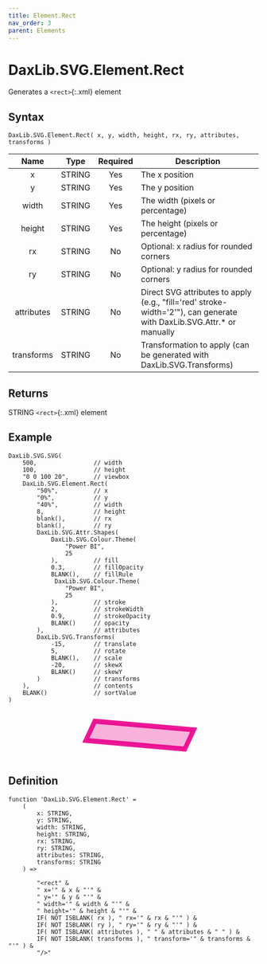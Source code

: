 ```yaml
---
title: Element.Rect
nav_order: 3
parent: Elements
---
```


# DaxLib.SVG.Element.Rect

Generates a `<rect>`{:.xml} element

## Syntax

```dax
DaxLib.SVG.Element.Rect( x, y, width, height, rx, ry, attributes, transforms )
```

| Name       | Type   | Required | Description                                                               |
|:---:|:---:|:---:|---|
| x          | <span class="type-label string">STRING</span> | Yes      | The x position                                                           |
| y          | <span class="type-label string">STRING</span> | Yes      | The y position                                                           |
| width      | <span class="type-label string">STRING</span> | Yes      | The width (pixels or percentage)                                         |
| height     | <span class="type-label string">STRING</span> | Yes      | The height (pixels or percentage)                                        |
| rx         | <span class="type-label string">STRING</span> | No       | Optional: x radius for rounded corners                                   |
| ry         | <span class="type-label string">STRING</span> | No       | Optional: y radius for rounded corners                                   |
| attributes | <span class="type-label string">STRING</span> | No       | Direct SVG attributes to apply (e.g., "fill='red' stroke-width='2'"), can generate with DaxLib.SVG.Attr.* or manually |
| transforms | <span class="type-label string">STRING</span> | No       | Transformation to apply (can be generated with DaxLib.SVG.Transforms)   |

## Returns

<span class="type-label string">STRING</span> `<rect>`{:.xml} element

## Example

```dax
DaxLib.SVG.SVG( 
    500,                // width
    100,                // height
    "0 0 100 20",       // viewbox
    DaxLib.SVG.Element.Rect(
        "50%",          // x
        "0%",           // y
        "40%",          // width
        8,              // height
        blank(),        // rx
        blank(),        // ry
        DaxLib.SVG.Attr.Shapes(
            DaxLib.SVG.Colour.Theme(
                "Power BI",
                25
            ),          // fill
            0.3,        // fillOpacity
            BLANK(),    // fillRule
             DaxLib.SVG.Colour.Theme(
                "Power BI",
                25
            ),          // stroke
            2,          // strokeWidth
            0.9,        // strokeOpacity
            BLANK()     // opacity
        ),              // attributes
        DaxLib.SVG.Transforms(
            -15,        // translate
            5,          // rotate
            BLANK(),    // scale
            -20,        // skewX
            BLANK()     // skewY
        )               // transforms
    ),                  // contents
    BLANK()             // sortValue
)
```

<svg width='500' height='100' viewbox= '0 0 100 20' xmlns='http://www.w3.org/2000/svg'><rect x='50%' y='0%' width='40%' height='8' fill='#EC008C' fill-opacity='0.3' stroke='#EC008C' stroke-width='2' stroke-opacity='0.9'   transform='translate(-15) rotate(5) skewX(-20) '/></svg>

## Definition

```dax
function 'DaxLib.SVG.Element.Rect' =
    (
        x: STRING,
        y: STRING,
        width: STRING,
        height: STRING,
        rx: STRING,
        ry: STRING,
        attributes: STRING,
        transforms: STRING
    ) =>

        "<rect" &
        " x='" & x & "'" &
        " y='" & y & "'" &
        " width='" & width & "'" &
        " height='" & height & "'" &
        IF( NOT ISBLANK( rx ), " rx='" & rx & "'" ) &
        IF( NOT ISBLANK( ry ), " ry='" & ry & "'" ) &
        IF( NOT ISBLANK( attributes ), " " & attributes & " " ) &
        IF( NOT ISBLANK( transforms ), " transform='" & transforms & "'" ) & 
        "/>"
```